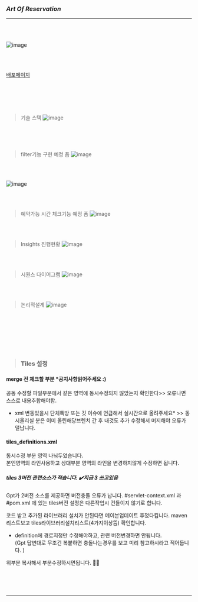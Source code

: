 ### *Art Of Reservation*

-------------------------------
<br>


<br>




![image](https://github.com/user-attachments/assets/a26092ee-786e-4862-b3af-2b141b0abdb2)

<br><br>

[배포페이지](http://13.209.168.45:8092/)

<br><br>
<br><br>

>기술 스택
![image](https://github.com/user-attachments/assets/f9c46cce-33e4-454f-9b63-35c43f5a803b)

<br><br>
<br>

>filter기능 구현 예정 폼
![image](https://github.com/user-attachments/assets/74304ecf-3359-44da-8982-3e0159dde248)


<br>
<br>

![image](https://github.com/user-attachments/assets/40c5d225-e772-4012-bdb0-26a37ef314ad)

<br>
<br>

>예약가능 시간 체크기능 예정 폼
![image](https://github.com/user-attachments/assets/0111ca2b-b32b-4e17-b8e3-5b9c2a60ade4)


<br>
<br>


> Insights 진행현황 
![image](https://github.com/user-attachments/assets/bb351f4a-9719-4f67-b4cc-9e0183a976ba)


<br>
<br>

>시퀀스 다이어그램
![image](https://github.com/user-attachments/assets/23b846a4-6746-457c-aa52-ef0bce6690e6)


<br>
<br>

>논리적설계
>![image](https://github.com/user-attachments/assets/e3e8d7a1-e2e3-4f3b-a3da-859926cbb80c)


<br><br>
-------------
<br>


> ### Tiles 설정 

#### merge 전 체크할 부분 *공지사항읽어주세요 :) 

  공동 수정할 파일부분에서 같은 영역에 동시수정되지
않았는지 확인한다>>  오류나면 스스로 내용추합해야함.

* xml 변동있을시 단체톡방 또는 깃 이슈에 언급해서 실시간으로 올려주세요*  >> 동시올리실 분은 이미 올린해당브렌치 간 후 내것도 추가 수정해서 머지해야 오류가 덜납니다. 

#### tiles_definitions.xml 
동시수정 부분 영역 나눠두었습니다.  
본인영역의 라인사용하고 상대부분 영역의 라인을 변경하지않게 수정하면 됩니다. 

##### tiles  3버전 관련소스가 적습니다. ✔️지금 3 쓰고있음
Gpt가 2버전 소스를 제공하면 버전충돌 오류가 납니다. 
 #servlet-context.xml 과 
#pom.xml 에 있는  tiles버전 설정은  다른작업시 건들이지 않기로 합니다. 

코드 받고 추가된 라이브러리 설치가 안된다면 메이븐업데이트 후껐다킵니다.  maven리스트보고 tiles라이브러리설치리스트(4가지이상뜸) 확인합니다. 

* definition에 경로지정만 수정해야하고, 
   관련 버전변경하면 안됩니다.  
(Gpt 답변대로 무조건 복붙하면 충돌나는경우를 보고 미리 참고하시라고 적어둡니다. ) 

     <definition name="/board/favfood" extends="base">
     		<put-attribute name="title" value="즐겨찾는 맛집" />
     		<put-attribute name="body"
     			value="/WEB-INF/views/board/favfood.jsp" />
     	</definition> 

위부분 복사해서 부분수정하시면됩니다. 🙌🏻

<br><br>
<br>


-------------------------------
<br>
